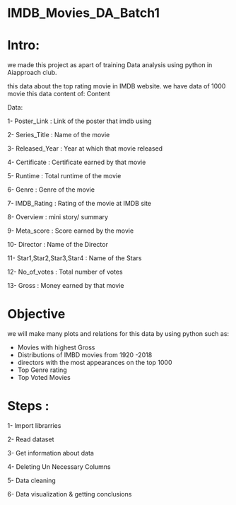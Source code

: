 # IMDB_Movies_DA_Batch1
# Intro:
we made this project  as apart of training Data analysis using python  in Aiapproach club.

this data about the top rating movie in IMDB website.
we have data of 1000 movie
this data content of:
Content

Data:

1- Poster_Link : Link of the poster that imdb using

2- Series_Title : Name of the movie

3- Released_Year : Year at which that movie released

4- Certificate : Certificate earned by that movie

5- Runtime : Total runtime of the movie

6- Genre : Genre of the movie

7- IMDB_Rating : Rating of the movie at IMDB site

8- Overview : mini story/ summary

9- Meta_score : Score earned by the movie

10- Director : Name of the Director

11- Star1,Star2,Star3,Star4 : Name of the Stars

12- No_of_votes : Total number of votes

13- Gross : Money earned by that movie


# Objective
we will  make many plots and relations for this data by using python such as: 

- Movies with highest Gross
- Distributions of IMBD movies from 1920 -2018
- directors with the most appearances on the top 1000
- Top Genre rating
- Top Voted Movies

# Steps :

1- Import librarries

2- Read dataset

3- Get information about data

4- Deleting Un Necessary Columns

5- Data cleaning

6- Data visualization & getting conclusions








